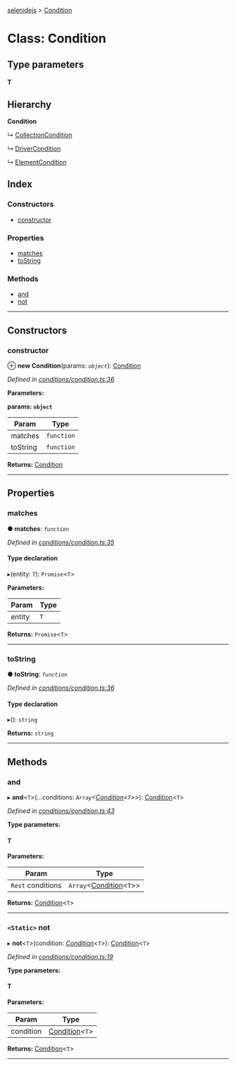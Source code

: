 [selenidejs](../README.md) > [Condition](../classes/condition.md)

# Class: Condition

## Type parameters
#### T 
## Hierarchy

**Condition**

↳  [CollectionCondition](collectioncondition.md)

↳  [DriverCondition](drivercondition.md)

↳  [ElementCondition](elementcondition.md)

## Index

### Constructors

* [constructor](condition.md#constructor)

### Properties

* [matches](condition.md#matches)
* [toString](condition.md#tostring)

### Methods

* [and](condition.md#and)
* [not](condition.md#not)

---

## Constructors

<a id="constructor"></a>

###  constructor

⊕ **new Condition**(params: *`object`*): [Condition](condition.md)

*Defined in [conditions/condition.ts:36](https://github.com/KnowledgeExpert/selenidejs/blob/master/lib/conditions/condition.ts#L36)*

**Parameters:**

**params: `object`**

| Param | Type |
| ------ | ------ |
| matches | `function` |
| toString | `function` |

**Returns:** [Condition](condition.md)

___

## Properties

<a id="matches"></a>

###  matches

**● matches**: *`function`*

*Defined in [conditions/condition.ts:35](https://github.com/KnowledgeExpert/selenidejs/blob/master/lib/conditions/condition.ts#L35)*

#### Type declaration
▸(entity: *`T`*): `Promise`<`T`>

**Parameters:**

| Param | Type |
| ------ | ------ |
| entity | `T` |

**Returns:** `Promise`<`T`>

___
<a id="tostring"></a>

###  toString

**● toString**: *`function`*

*Defined in [conditions/condition.ts:36](https://github.com/KnowledgeExpert/selenidejs/blob/master/lib/conditions/condition.ts#L36)*

#### Type declaration
▸(): `string`

**Returns:** `string`

___

## Methods

<a id="and"></a>

###  and

▸ **and**<`T`>(...conditions: *`Array`<[Condition](condition.md)<`T`>>*): [Condition](condition.md)<`T`>

*Defined in [conditions/condition.ts:43](https://github.com/KnowledgeExpert/selenidejs/blob/master/lib/conditions/condition.ts#L43)*

**Type parameters:**

#### T 
**Parameters:**

| Param | Type |
| ------ | ------ |
| `Rest` conditions | `Array`<[Condition](condition.md)<`T`>> |

**Returns:** [Condition](condition.md)<`T`>

___
<a id="not"></a>

### `<Static>` not

▸ **not**<`T`>(condition: *[Condition](condition.md)<`T`>*): [Condition](condition.md)<`T`>

*Defined in [conditions/condition.ts:19](https://github.com/KnowledgeExpert/selenidejs/blob/master/lib/conditions/condition.ts#L19)*

**Type parameters:**

#### T 
**Parameters:**

| Param | Type |
| ------ | ------ |
| condition | [Condition](condition.md)<`T`> |

**Returns:** [Condition](condition.md)<`T`>

___

